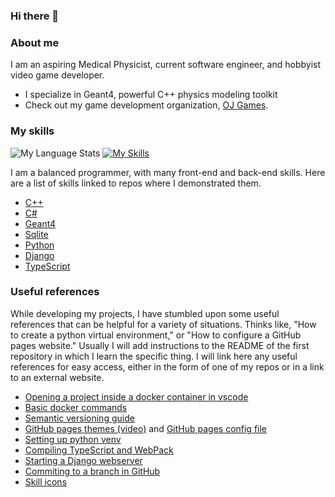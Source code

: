 ### Hi there 👋

### About me

I am an aspiring Medical Physicist, current software engineer, and hobbyist video game developer. 
- I specialize in Geant4, powerful C++ physics modeling toolkit
- Check out my game development organization, [OJ Games](https://github.com/OJGames).

### My skills

![My Language Stats](https://github-readme-stats.vercel.app/api/top-langs/?username=john9francis&layout=compact&theme=dark&exclude_repo=smb1-disasm)
[![My Skills](https://skillicons.dev/icons?i=cpp,rust,py,ts,js,cs,godot,docker)](https://skillicons.dev)

I am a balanced programmer, with many front-end and back-end skills. Here are a list of skills linked to repos where I demonstrated them. 
- [C++](https://github.com/john9francis/ConsoleLogin)
- [C#](https://github.com/john9francis/RunnerGame)
- [Geant4](https://github.com/john9francis/G4-Brems)
- [Sqlite](https://github.com/john9francis/gradschool-database)
- [Python](https://github.com/john9francis/sockets-network)
- [Django](https://github.com/john9francis/mydose)
- [TypeScript](https://github.com/john9francis/simple-excaliburjs)

### Useful references

While developing my projects, I have stumbled upon some useful references that can be helpful for a variety of situations. Thinks like, "How to create a python virtual environment," or "How to configure a GitHub pages website." Usually I will add instructions to the README of the first repository in which I learn the specific thing. I will link here any useful references for easy access, either in the form of one of my repos or in a link to an external website.

- [Opening a project inside a docker container in vscode](https://github.com/john9francis/simple-bun)
- [Basic docker commands](https://github.com/john9francis/radiation-modeling/blob/main/dockerize-geant4.md)
- [Semantic versioning guide](https://semver.org/)
- [GitHub pages themes (video)](https://www.youtube.com/watch?v=cPet2THrEWg&t=423s) and [GitHub pages config file](https://github.com/john9francis/radiation-modeling)
- [Setting up python venv](https://github.com/john9francis/gradschool-database)
- [Compiling TypeScript and WebPack](https://github.com/john9francis/simple-excaliburjs)
- [Starting a Django webserver](https://github.com/john9francis/mydose)
- [Commiting to a branch in GitHub](https://github.com/john9francis/G4-Brems/tree/release-v1.0.0)
- [Skill icons](https://github.com/tandpfun/skill-icons#icons-list)

<!--
**john9francis/john9francis** is a ✨ _special_ ✨ repository because its `README.md` (this file) appears on your GitHub profile.

Here are some ideas to get you started:

- 🔭 I’m currently working on ...
- 🌱 I’m currently learning ...
- 👯 I’m looking to collaborate on ...
- 🤔 I’m looking for help with ...
- 💬 Ask me about ...
- 📫 How to reach me: ...
- 😄 Pronouns: ...
- ⚡ Fun fact: ...
-->
